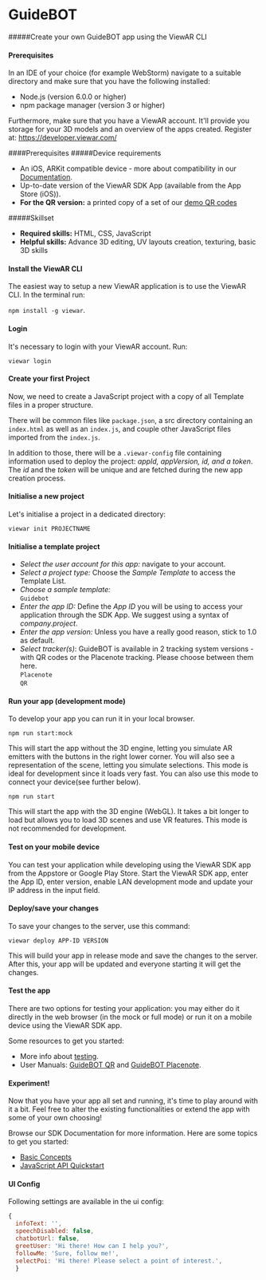 # GuideBOT
#####Create your own GuideBOT app using the ViewAR CLI

#### Prerequisites
In an IDE of your choice (for example WebStorm) navigate to a suitable directory and make sure that you have the following installed:

* Node.js (version 6.0.0 or higher)
* npm package manager (version 3 or higher)

Furthermore, make sure that you have a ViewAR account. It'll provide you storage for your 3D models and an overview of the apps created. Register at: https://developer.viewar.com/

####Prerequisites
#####Device requirements
* An iOS, ARKit compatible device  - more about compatibility in our [Documentation](https://viewar.gitbooks.io/sdk-documentation/hardware.html#supported-hardware).  
* Up-to-date version of the ViewAR SDK App (available from the App Store (iOS)).
* **For the QR version:** a printed copy of a set of our [demo QR codes](http://www.viewar.com/wp-content/uploads/2018/12/GuideBOT-QRcodes-1.pdf)

#####Skillset
* **Required skills:** HTML, CSS, JavaScript 
* **Helpful skills:** Advance 3D editing, UV layouts creation, texturing, basic 3D skills

#### Install the ViewAR CLI
The easiest way to setup a new ViewAR application is to use the ViewAR CLI.
In the terminal run:

`npm install -g viewar`.

#### Login
It's necessary to login with your ViewAR account. Run:

`viewar login`

#### Create your first Project
Now, we need to create a JavaScript project with a copy of all Template files in a proper structure.

There will be common files like `package.json`, a src directory containing an `index.html` as well as an `index.js`, and couple other JavaScript files imported from the `index.js`.

In addition to those, there will be a `.viewar-config` file containing information used to deploy the project: _appId, appVersion, id, and a token_. The _id_ and the _token_ will be unique and are fetched during the new app creation process.

#### Initialise a new project
Let's initialise a project in a dedicated directory:

`viewar init PROJECTNAME`

#### Initialise a template project
- _Select the user account for this app:_ navigate to your account.<br>
- _Select a project type:_ Choose the _Sample Template_ to access the Template List.<br>
- _Choose a sample template:_ <br>`Guidebot`<br>
- _Enter the app ID:_ Define the _App ID_ you will be using to access your application through the SDK App. We suggest using a syntax of _company.project_.<br>
- _Enter the app version:_ Unless you have a really good reason, stick to 1.0 as default.<br>
- _Select tracker(s)_: GuideBOT is available in 2 tracking system versions - with QR codes or the Placenote tracking. Please choose between them here. <br>
`Placenote`<br>
`QR`<br>
#### Run your app (development mode)
To develop your app you can run it in your local browser. 

`npm run start:mock`

This will start the app without the 3D engine, letting you simulate AR emitters with the buttons in the right lower corner. You will also see a representation of the scene, letting you simulate selections. This mode is ideal for development since it loads very fast. You can also use this mode to connect your device(see further below).

`npm run start`

This will start the app with the 3D engine (WebGL). It takes a bit longer to load but allows you to load 3D scenes and use VR features. This mode is not recommended for development.

#### Test on your mobile device
You can test your application while developing using the ViewAR SDK app from the Appstore or Google Play Store. Start the ViewAR SDK app, enter the App ID, enter version, enable LAN development mode and update your IP address in the input field. 

#### Deploy/save your changes
To save your changes to the server, use this command:

`viewar deploy APP-ID VERSION`

This will build your app in release mode and save the changes to the server. After this, your app will be updated and everyone starting it will get the changes. 

#### Test the app
There are two options for testing your application: you may either do it directly in the web browser (in the mock or full mode) or run it on a mobile device using the ViewAR SDK app.

Some resources to get you started:
* More info about [testing](testing.md).
* User Manuals: [GuideBOT QR](tutorials/tutorials--manuals/tutorials--manuals--guidebot-qr.md) and [GuideBOT Placenote](tutorials/tutorials--manuals/tutorials--manuals--guidebot-placenote.md).

#### Experiment!
Now that you have your app all set and running, it's time to play around with it a bit. Feel free to alter the existing functionalities or extend the app with some of your own choosing!

Browse our SDK Documentation for more information. Here are some topics to get you started:
* [Basic Concepts](basic-concepts.md)
* [JavaScript API Quickstart](references.md)

#### UI Config
Following settings are available in the ui config:

```js
{
  infoText: '',
  speechDisabled: false,
  chatbotUrl: false,
  greetUser: 'Hi there! How can I help you?',
  followMe: 'Sure, follow me!',
  selectPoi: 'Hi there! Please select a point of interest.',
  }
```


